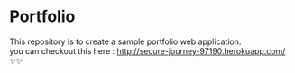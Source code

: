 # Portfolio
This repository is to create a sample portfolio web application.  
you can checkout this here : http://secure-journey-97190.herokuapp.com/ :sparkles::sparkles:

